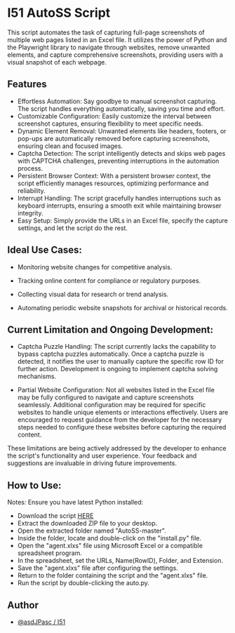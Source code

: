 
# I51 AutoSS Script

This script automates the task of capturing full-page screenshots of multiple web pages listed in an Excel file. It utilizes the power of Python and the Playwright library to navigate through websites, remove unwanted elements, and capture comprehensive screenshots, providing users with a visual snapshot of each webpage.


## Features

- Effortless Automation: Say goodbye to manual screenshot capturing. The script handles everything automatically, saving you time and effort.
- Customizable Configuration: Easily customize the interval between screenshot captures, ensuring flexibility to meet specific needs.
- Dynamic Element Removal: Unwanted elements like headers, footers, or pop-ups are automatically removed before capturing screenshots, ensuring clean and focused images.
- Captcha Detection: The script intelligently detects and skips web pages with CAPTCHA challenges, preventing interruptions in the automation process.
- Persistent Browser Context: With a persistent browser context, the script efficiently manages resources, optimizing performance and reliability.
- Interrupt Handling: The script gracefully handles interruptions such as keyboard interrupts, ensuring a smooth exit while maintaining browser integrity.
- Easy Setup: Simply provide the URLs in an Excel file, specify the capture settings, and let the script do the rest.


## Ideal Use Cases:
- Monitoring website changes for competitive analysis.

- Tracking online content for compliance or regulatory purposes.

- Collecting visual data for research or trend analysis.

- Automating periodic website snapshots for archival or historical records.
## Current Limitation and Ongoing Development:
- Captcha Puzzle Handling: The script currently lacks the capability to bypass captcha puzzles automatically. Once a captcha puzzle is detected, it notifies the user to manually capture the specific row ID for further action. Development is ongoing to implement captcha solving mechanisms.

- Partial Website Configuration: Not all websites listed in the Excel file may be fully configured to navigate and capture screenshots seamlessly. Additional configuration may be required for specific websites to handle unique elements or interactions effectively. Users are encouraged to request guidance from the developer for the necessary steps needed to configure these websites before capturing the required content.

These limitations are being actively addressed by the developer to enhance the script's functionality and user experience. Your feedback and suggestions are invaluable in driving future improvements.
## How to Use:
Notes: Ensure you have latest Python installed:

- Download the script [HERE](https://github.com/asdJPasc/AutoSS/archive/refs/heads/master.zip)
- Extract the downloaded ZIP file to your desktop.
- Open the extracted folder named "AutoSS-master".
- Inside the folder, locate and double-click on the "install.py" file.
- Open the "agent.xlxs" file using Microsoft Excel or a compatible spreadsheet program.
- In the spreadsheet, set the URLs, Name(RowID), Folder, and Extension.
- Save the "agent.xlxs" file after configuring the settings.
- Return to the folder containing the script and the "agent.xlxs" file.
- Run the script by double-clicking the auto.py.
## Author

- [@asdJPasc / I51](https://github.com/asdJPasc)

